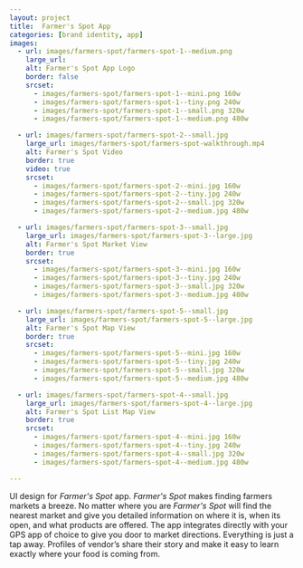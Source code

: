```yaml
---
layout: project
title:  Farmer's Spot App
categories: [brand identity, app]
images:
  - url: images/farmers-spot/farmers-spot-1--medium.png
    large_url:
    alt: Farmer's Spot App Logo
    border: false
    srcset:
      - images/farmers-spot/farmers-spot-1--mini.png 160w
      - images/farmers-spot/farmers-spot-1--tiny.png 240w
      - images/farmers-spot/farmers-spot-1--small.png 320w
      - images/farmers-spot/farmers-spot-1--medium.png 480w

  - url: images/farmers-spot/farmers-spot-2--small.jpg
    large_url: images/farmers-spot/farmers-spot-walkthrough.mp4
    alt: Farmer's Spot Video
    border: true
    video: true
    srcset:
      - images/farmers-spot/farmers-spot-2--mini.jpg 160w
      - images/farmers-spot/farmers-spot-2--tiny.jpg 240w
      - images/farmers-spot/farmers-spot-2--small.jpg 320w
      - images/farmers-spot/farmers-spot-2--medium.jpg 480w

  - url: images/farmers-spot/farmers-spot-3--small.jpg
    large_url: images/farmers-spot/farmers-spot-3--large.jpg
    alt: Farmer's Spot Market View
    border: true
    srcset:
      - images/farmers-spot/farmers-spot-3--mini.jpg 160w
      - images/farmers-spot/farmers-spot-3--tiny.jpg 240w
      - images/farmers-spot/farmers-spot-3--small.jpg 320w
      - images/farmers-spot/farmers-spot-3--medium.jpg 480w

  - url: images/farmers-spot/farmers-spot-5--small.jpg
    large_url: images/farmers-spot/farmers-spot-5--large.jpg
    alt: Farmer's Spot Map View
    border: true
    srcset:
      - images/farmers-spot/farmers-spot-5--mini.jpg 160w
      - images/farmers-spot/farmers-spot-5--tiny.jpg 240w
      - images/farmers-spot/farmers-spot-5--small.jpg 320w
      - images/farmers-spot/farmers-spot-5--medium.jpg 480w

  - url: images/farmers-spot/farmers-spot-4--small.jpg
    large_url: images/farmers-spot/farmers-spot-4--large.jpg
    alt: Farmer's Spot List Map View
    border: true
    srcset:
      - images/farmers-spot/farmers-spot-4--mini.jpg 160w
      - images/farmers-spot/farmers-spot-4--tiny.jpg 240w
      - images/farmers-spot/farmers-spot-4--small.jpg 320w
      - images/farmers-spot/farmers-spot-4--medium.jpg 480w

---
```


UI design for _Farmer's Spot_ app. _Farmer's Spot_ makes finding farmers markets a breeze. No matter where you are _Farmer's Spot_ will find the nearest market and give you detailed information on where it is, when its open, and what products are offered. The app integrates directly with your GPS app of choice to give you door to market directions. Everything is just a tap away. Profiles of vendor’s share their story and make it easy to learn exactly where your food is coming from.
